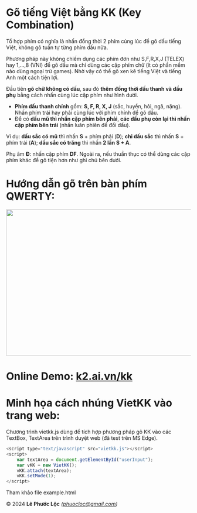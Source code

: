 # Gõ tiếng Việt bằng KK (Key Combination)

Tổ hợp phím có nghĩa là nhấn đồng thời 2 phím cùng lúc để gõ dấu tiếng Việt, không gõ tuần tự từng phím dấu nữa.

Phương pháp này không chiếm dụng các phím đơn như S,F,R,X,J (TELEX) hay 1,...,8 (VNI) để gõ dấu mà chỉ dùng các cặp phím chữ (ít có phần mềm nào dùng ngoại trừ games). Nhờ vậy có thể gõ xen kẽ tiếng Việt và tiếng Anh một cách tiện lợi.

Đầu tiên **gõ chữ không có dấu**, sau đó **thêm đồng thời dấu thanh và dấu phụ** bằng cách nhấn cùng lúc cặp phím như hình dưới.
- **Phím dấu thanh chính** gồm: **S, F, R, X, J** (sắc, huyền, hỏi, ngã, nặng). Nhấn phím trái hay phải cùng lúc với phím chính để gõ dấu.
- Để có **dấu mũ thì nhấn cặp phím bên phải**, **các dấu phụ còn lại thì nhấn cặp phím bên trái** (nhấn luân phiên để đổi dấu).

Ví dụ: **dấu sắc có mũ** thì nhấn **S** + phím phải (**D**); **chỉ dấu sắc** thì nhấn **S** + phím trái (**A**); **dấu sắc có trăng** thì nhấn **2 lần S + A**.

Phụ âm **Đ**: nhấn cặp phím **DF**. Ngoài ra, nếu thuần thục có thể dùng các cặp phím khác để gõ tiện hơn như ghi chú bên dưới.

# Hướng dẫn gõ trên bàn phím QWERTY:
<img src="k2k_keyboard_layout.jpg" width="800" height="400"/>

# Online Demo: [k2.ai.vn/kk](https://k2.ai.vn/kk)

# Minh họa cách nhúng VietKK vào trang web:
Chương trình vietkk.js dùng để tích hợp phương pháp gõ KK vào các TextBox, TextArea trên trình duyệt web (đã test trên MS Edge).
```javascript
<script type="text/javascript" src="vietkk.js"></script>
<script>
    var textArea = document.getElementById("userInput");
    var vKK = new VietKK();
    vKK.attach(textArea);
    vKK.setMode(1);
</script>
```
Tham khảo file example.html

© 2024 **Lê Phước Lộc** *(phuocloc@gmail.com)*

